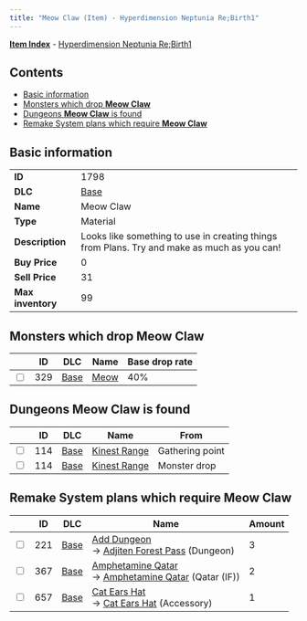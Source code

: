 ```yaml
---
title: "Meow Claw (Item) - Hyperdimension Neptunia Re;Birth1"
---
```


[**Item Index**](/neptunia/rb1/item/index.html) - [Hyperdimension Neptunia Re;Birth1](/neptunia/rb1)

## Contents

- [Basic information](#basic-information)
- [Monsters which drop **Meow Claw**](#monsters-which-drop-meow-claw)
- [Dungeons **Meow Claw** is found](#dungeons-meow-claw-is-found)
- [Remake System plans which require **Meow Claw**](#remake-system-plans-which-require-meow-claw)

## Basic information

|   |   |
| -- | -- |
| **ID** | 1798 |
| **DLC** | [Base](/neptunia/rb1/dlc/1-base.html) |
| **Name** | Meow Claw |
| **Type** | Material |
| **Description** | Looks like something to use in creating things from Plans. Try and make as much as you can! |
| **Buy Price** | 0 |
| **Sell Price** | 31 |
| **Max inventory** | 99 |

## Monsters which drop **Meow Claw**

|    | ID | DLC | Name | Base drop rate |
| -- | -- | --- | ---- | -------------- |
| <input type="checkbox" id="rb1-monster-1-329" class="trackbox" /> | 329 | [Base](/neptunia/rb1/dlc/1-base.html) | [Meow](/neptunia/rb1/monster/1-329-meow.html) | 40% |

## Dungeons **Meow Claw** is found

|    | ID | DLC | Name | From |
| -- | -- | --- | ---- | ---- |
| <input type="checkbox" id="rb1-dungeon-1-114" class="trackbox" /> | 114 | [Base](/neptunia/rb1/dlc/1-base.html) | [Kinest Range](/neptunia/rb1/dungeon/1-114-kinest-range.html) | Gathering point |
| <input type="checkbox" id="rb1-dungeon-1-114" class="trackbox" /> | 114 | [Base](/neptunia/rb1/dlc/1-base.html) | [Kinest Range](/neptunia/rb1/dungeon/1-114-kinest-range.html) | Monster drop |

## Remake System plans which require **Meow Claw**

|    | ID | DLC | Name | Amount |
| -- | -- | --- | ---- | ------ |
| <input type="checkbox" id="rb1-remake-1-221" class="trackbox" /> | 221 | [Base](/neptunia/rb1/dlc/1-base.html) | [Add Dungeon](/neptunia/rb1/remake/1-221-add-dungeon.html)<br />→ [Adjiten Forest Pass](/neptunia/rb1/dungeon/1-117-adjiten-forest-pass.html) (Dungeon) | 3 |
| <input type="checkbox" id="rb1-remake-1-367" class="trackbox" /> | 367 | [Base](/neptunia/rb1/dlc/1-base.html) | [Amphetamine Qatar](/neptunia/rb1/remake/1-367-amphetamine-qatar.html)<br />→ [Amphetamine Qatar](/neptunia/rb1/item/1-2312-amphetamine-qatar.html) (Qatar (IF)) | 2 |
| <input type="checkbox" id="rb1-remake-1-657" class="trackbox" /> | 657 | [Base](/neptunia/rb1/dlc/1-base.html) | [Cat Ears Hat](/neptunia/rb1/remake/1-657-cat-ears-hat.html)<br />→ [Cat Ears Hat](/neptunia/rb1/item/1-3287-cat-ears-hat.html) (Accessory) | 1 |